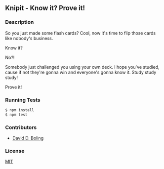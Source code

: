 ## Knipit - Know it? Prove it!


### Description
So you just made some flash cards? Cool, now it's time to flip those cards like nobody's business. 

Know it? 

No?!

Somebody just challenged you using your own deck. I hope you've studied, cause if not they're gonna win and everyone's gonna know it. Study study study!

Prove it!

### Running Tests
```bash
$ npm install
$ npm test
```

### Contributors
- [David D. Boling](https://github.com/kadowi)

### License
[MIT](LICENSE)


